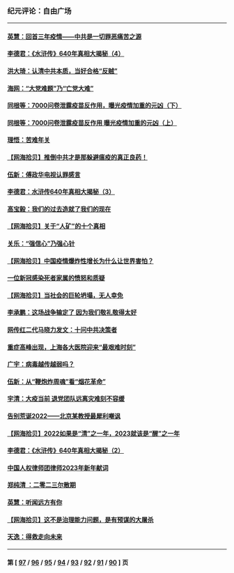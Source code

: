 ### 纪元评论：自由广场
---
#### [英慧：回首三年疫情——中共是一切罪恶痛苦之源](../../pages/nsc993/n13906161.md) 
#### [李德君：《水浒传》640年真相大揭秘（4）](../../pages/nsc993/n13906321.md) 
#### [洪大琦：认清中共本质，当好合格“反贼”](../../pages/nsc993/n13905942.md) 
#### [海网：“大党难题”乃“亡党大难”](../../pages/nsc993/n13905910.md) 
#### [同根等：7000问卷泄露疫苗反作用，曝光疫情加重的元凶（下）](../../pages/nsc993/n13905251.md) 
#### [同根等：7000问卷泄露疫苗反作用 曝光疫情加重的元凶（上）](../../pages/nsc993/n13904267.md) 
#### [理悟：苦难年关](../../pages/nsc993/n13904266.md) 
#### [【网海拾贝】推倒中共才是那躲避瘟疫的真正良药！](../../pages/nsc993/n13904240.md) 
#### [伍新：傅政华电视认罪感言](../../pages/nsc993/n13902996.md) 
#### [李德君：水浒传640年真相大揭秘（3）](../../pages/nsc993/n13902228.md) 
#### [高宝毅：我们的过去造就了我们的现在](../../pages/nsc993/n13902203.md) 
#### [【网海拾贝】关于“人矿”的十个真相](../../pages/nsc993/n13900677.md) 
#### [关乐：“强信心”乃强心针](../../pages/nsc993/n13901621.md) 
#### [【网海拾贝】中国疫情爆炸性增长为什么让世界害怕？](../../pages/nsc993/n13899974.md) 
#### [一位新冠感染死者家属的愤怒和质疑](../../pages/nsc993/n13899958.md) 
#### [【网海拾贝】当社会的巨轮坍塌，无人幸免](../../pages/nsc993/n13899195.md) 
#### [李承鹏：这场战争输定了 因为我们敬礼敬得太好](../../pages/nsc993/n13899465.md) 
#### [网传红二代马晓力发文：十问中共决策者](../../pages/nsc993/n13899169.md) 
#### [重症高峰出现，上海各大医院迎来“最艰难时刻”](../../pages/nsc993/n13899159.md) 
#### [广宇：病毒越传越弱吗？](../../pages/nsc993/n13899154.md) 
#### [伍新：从“鞭炮炸周魂”看“烟花革命”](../../pages/nsc993/n13899138.md) 
#### [宇清：大疫当前 退党团队远离灾难刻不容缓](../../pages/nsc993/n13899129.md) 
#### [告别荒诞2022——北京某教授最犀利嘲讽](../../pages/nsc993/n13898850.md) 
#### [【网海拾贝】2022如果是“清”之一年，2023就该是“醒”之一年](../../pages/nsc993/n13898337.md) 
#### [李德君：《水浒传》640年真相大揭秘（2）](../../pages/nsc993/n13898078.md) 
#### [中国人权律师团律师2023年新年献词](../../pages/nsc993/n13897767.md) 
#### [郑纯清 ：二零二三尔散期](../../pages/nsc993/n13897795.md) 
#### [英慧：听闻远方有你](../../pages/nsc993/n13897061.md) 
#### [【网海拾贝】这不是治理能力问题，是有预谋的大屠杀](../../pages/nsc993/n13897048.md) 
#### [天逸：得救走向未来](../../pages/nsc993/n13897115.md) 

---
#### 第 [ [97](./97.md) / [96](./96.md) / [95](./95.md) / [94](./94.md) / [93](./93.md) / [92](./92.md) / [91](./91.md) / [90](./90.md) ] 页
